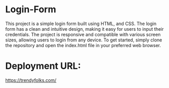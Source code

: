 # Login-Form
This project is a simple login form built using HTML, and CSS.
The login form has a clean and intuitive design, making it easy for users to input their credentials.
The project is responsive and compatible with various screen sizes, allowing users to login from any device.
To get started, simply clone the repository and open the index.html file in your preferred web browser.

# Deployment URL: 
https://trendyfolks.com/
